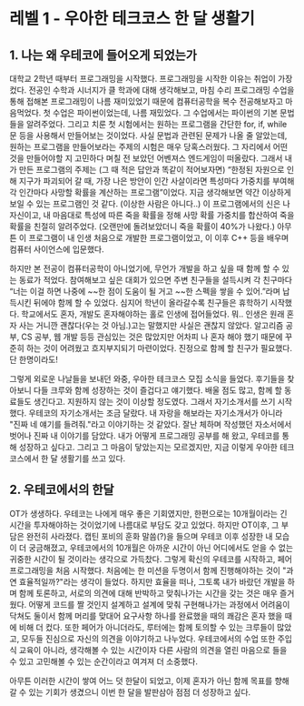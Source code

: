 # 레벨 1 - 우아한 테크코스 한 달 생활기
## 1. 나는 왜 우테코에 들어오게 되었는가

대학교 2학년 때부터 프로그래밍을 시작했다. 프로그래밍을 시작한 이유는 취업이 가장 컸다. 전공인 수학과 시너지가 클 학과에 대해 생각해보고, 마침 수리 프로그래밍 수업을 통해 접해본 프로그래밍이 나름 재미있었기 때문에 컴퓨터공학을 복수 전공해보자고 마음먹었다. 첫 수업은 파이썬이었는데, 나름 재밌었다. 그 수업에서는 파이썬의 기본 문법들을 알려주었다. 그리고 치룬 첫 시험에서는 원하는 프로그램을 간단한 for, if, while 문 등을 사용해서 만들어보는 것이었다. 사실 문법과 관련된 문제가 나올 줄 알았는데, 원하는 프로그램을 만들어보라는 주제의 시험은 매우 당혹스러웠다. 그 자리에서 어떤 것을 만들어야할 지 고민하다 며칠 전 보았던 어벤져스 엔드게임이 떠올랐다. 그래서 내가 만든 프로그램의 주제는 (그 때 적은 답안과 똑같이 적어보자면) “한정된 자원으로 인해 지구가 파괴되어 갈 때, 가장 나은 방안이 인간 사살이라면 특성마다 가중치를 부여해 각 인간마다 사망할 확률을 계산하는 프로그램”이었다. 지금 생각해보면 약간 이상하게 보일 수 있는 프로그램인 것 같다. (이상한 사람은 아니다..) 이 프로그램에서의 신은 나 자신이고, 내 마음대로 특성에 따른 죽을 확률을 정해 사망 확률 가중치를 합산하여 죽을 확률을 친절히 알려주었다. (오랜만에 돌려보았더니 죽을 확률이 40%가 나왔다.) 아무튼 이 프로그램이 내 인생 처음으로 개발한 프로그램이었고, 이 이후 C++ 등을 배우며 컴퓨터 사이언스에 입문했다.

하지만 본 전공이 컴퓨터공학이 아니었기에, 무언가 개발을 하고 싶을 때 함께 할 수 있는 동료가 적었다. 참여해보고 싶은 대회가 있으면 주변 친구들을 설득시켜 각 친구마다 “너는 이걸 하면 나중에 \~~한 점이 도움이 될 거고 \~~한 스펙을 쌓을 수 있어.”라며 납득시킨 뒤에야 함께 할 수 있었다. 심지어 학년이 올라갈수록 친구들은 휴학하기 시작했다. 학교에서도 혼자, 개발도 혼자해야하는 홀로 인생에 접어들었다. 뭐.. 인생은 원래 혼자 사는 거니깐 괜찮다(우는 것 아님.)고는 말했지만 사실은 괜찮지 않았다. 알고리즘 공부, CS 공부, 웹 개발 등등 관심있는 것은 많았지만 어차피 나 혼자 해야 했기 때문에 꾸준히 하는 것이 어려웠고 흐지부지되기 마련이었다. 진정으로 함께 할 친구가 필요했다. 단 한명이라도!

그렇게 외로운 나날들을 보내던 와중, 우아한 테크코스 모집 소식을 들었다. 후기들을 찾아보니 다들 크루와 함께 성장하는 것이 즐겁다고 얘기했다. 배울 점도 많고, 함께 할 동료들도 생긴다고. 지원하지 않는 것이 이상할 정도였다. 그래서 자기소개서를 쓰기 시작했다. 우테코의 자기소개서는 조금 달랐다. 내 자랑을 해보라는 자기소개서가 아니라 "진짜 네 얘기를 들려줘."라고 이야기하는 것 같았다. 잘난 체하며 작성했던 자소서에서 벗어나 진짜 내 이야기를 담았다. 내가 어떻게 프로그래밍 공부를 해 왔고, 우테코를 통해 성장하고 싶다고. 그리고 그 마음이 닿았는지는 모르겠지만, 지금 이렇게 우아한 테크코스에서 한 달 생활기를 쓰고 있다. 

## 2. 우테코에서의 한달

OT가 생생하다. 우테코는 나에게 매우 좋은 기회였지만, 한편으로는 10개월이라는 긴 시간을 투자해야하는 것이었기에 나름대로 부담도 갖고 있었다. 하지만 OT이후, 그 부담은 완전히 사라졌다. 캡틴 포비의 훈화 말씀(?)을 들으며 우테코 이후 성장한 내 모습이 더 궁금해졌고, 우테코에서의 10개월은 아까운 시간이 아닌 어디에서도 얻을 수 없는 귀중한 시간이 될 것이라는 생각으로 가득찼다. 그렇게 확신의 우테코를 시작하고, 페어 프로그래밍을 처음 시작했다. 처음에는 한 미션을 두명이서 함께 진행해야하는 것이 "과연 효율적일까?"라는 생각이 들었다. 하지만 효율을 떠나, 그토록 내가 바랐던 개발을 하며 함께 토론하고, 서로의 의견에 대해 반박하고 맞춰나가는 시간을 갖는 것은 매우 즐거웠다. 어떻게 코드를 짤 것인지 설계하고 설계에 맞춰 구현해나가는 과정에서 어려움이 닥쳐도 둘이서 함께 머리를 맞대어 요구사항 하나를 완료했을 때의 쾌감은 혼자 했을 때에 비해 더 컸다. 또한 페어가 아니더라도, 루터에는 함께 토의할 수 있는 크루들이 많았고, 모두들 진심으로 자신의 의견을 이야기하고 나누었다. 우테코에서의 수업 또한 주입식 교육이 아니라, 생각해볼 수 있는 시간이자 다른 사람의 의견을 열린 마음으로 들을 수 있고 고민해볼 수 있는 순간이라고 여겨져 더 소중했다. 

아무튼 이러한 시간이 쌓여 어느 덧 한달이 되었고, 이제 혼자가 아닌 함께 목표를 향해 갈 수 있는 기회가 생겼으니 이번 한 달을 발판삼아 점점 더 성장하고 싶다.
